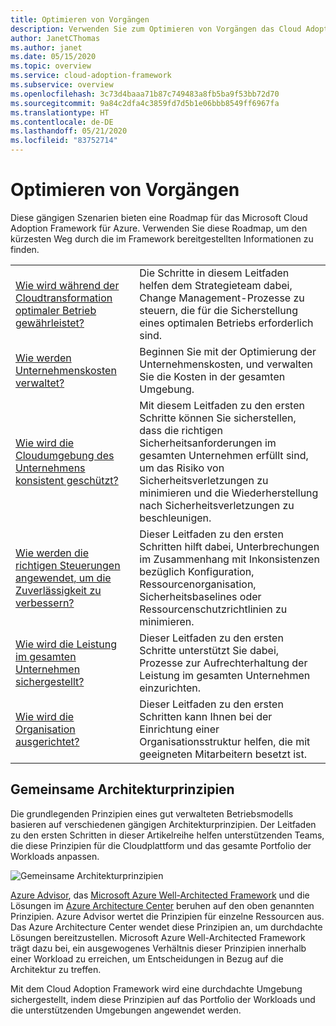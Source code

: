 ```yaml
---
title: Optimieren von Vorgängen
description: Verwenden Sie zum Optimieren von Vorgängen das Cloud Adoption Framework. Diese Szenarien können Sie bei der Kostenverwaltung, Sicherheit, Zuverlässigkeit, Leistung und bei vielem mehr unterstützen.
author: JanetCThomas
ms.author: janet
ms.date: 05/15/2020
ms.topic: overview
ms.service: cloud-adoption-framework
ms.subservice: overview
ms.openlocfilehash: 3c73d4baaa71b87c749483a8fb5ba9f53bb72d70
ms.sourcegitcommit: 9a84c2dfa4c3859fd7d5b1e06bbb8549ff6967fa
ms.translationtype: HT
ms.contentlocale: de-DE
ms.lasthandoff: 05/21/2020
ms.locfileid: "83752714"
---
```

# <a name="improve-operations"></a>Optimieren von Vorgängen

Diese gängigen Szenarien bieten eine Roadmap für das Microsoft Cloud Adoption Framework für Azure. Verwenden Sie diese Roadmap, um den kürzesten Weg durch die im Framework bereitgestellten Informationen zu finden.

|                                                                                     |                                                                                                                                |
|-------------------------------------------------------------------------------------|--------------------------------------------------------------------------------------------------------------------------------|
| [Wie wird während der Cloudtransformation optimaler Betrieb gewährleistet?](./operational-excellence.md)                   | Die Schritte in diesem Leitfaden helfen dem Strategieteam dabei, Change Management-Prozesse zu steuern, die für die Sicherstellung eines optimalen Betriebs erforderlich sind. |
| [Wie werden Unternehmenskosten verwaltet?](./manage-costs.md)                                          | Beginnen Sie mit der Optimierung der Unternehmenskosten, und verwalten Sie die Kosten in der gesamten Umgebung.                                                                           |
| [Wie wird die Cloudumgebung des Unternehmens konsistent geschützt?](./security.md)             | Mit diesem Leitfaden zu den ersten Schritte können Sie sicherstellen, dass die richtigen Sicherheitsanforderungen im gesamten Unternehmen erfüllt sind, um das Risiko von Sicherheitsverletzungen zu minimieren und die Wiederherstellung nach Sicherheitsverletzungen zu beschleunigen.                                       |
| [Wie werden die richtigen Steuerungen angewendet, um die Zuverlässigkeit zu verbessern?](./reliability.md)                   | Dieser Leitfaden zu den ersten Schritten hilft dabei, Unterbrechungen im Zusammenhang mit Inkonsistenzen bezüglich Konfiguration, Ressourcenorganisation, Sicherheitsbaselines oder Ressourcenschutzrichtlinien zu minimieren. |
| [Wie wird die Leistung im gesamten Unternehmen sichergestellt?](./performance.md)                               | Dieser Leitfaden zu den ersten Schritte unterstützt Sie dabei, Prozesse zur Aufrechterhaltung der Leistung im gesamten Unternehmen einzurichten.                               |
| [Wie wird die Organisation ausgerichtet?](./org-alignment.md)                               | Dieser Leitfaden zu den ersten Schritten kann Ihnen bei der Einrichtung einer Organisationsstruktur helfen, die mit geeigneten Mitarbeitern besetzt ist.                               |

## <a name="shared-architecture-principles"></a>Gemeinsame Architekturprinzipien

Die grundlegenden Prinzipien eines gut verwalteten Betriebsmodells basieren auf verschiedenen gängigen Architekturprinzipien. Der Leitfaden zu den ersten Schritten in dieser Artikelreihe helfen unterstützenden Teams, die diese Prinzipien für die Cloudplattform und das gesamte Portfolio der Workloads anpassen.

![Gemeinsame Architekturprinzipien](../_images/shared-principles.png)

[Azure Advisor](https://docs.microsoft.com/azure/advisor/advisor-overview), das [Microsoft Azure Well-Architected Framework](https://docs.microsoft.com/azure/architecture/framework) und die Lösungen im [Azure Architecture Center](https://docs.microsoft.com/azure/architecture) beruhen auf den oben genannten Prinzipien. Azure Advisor wertet die Prinzipien für einzelne Ressourcen aus. Das Azure Architecture Center wendet diese Prinzipien an, um durchdachte Lösungen bereitzustellen. Microsoft Azure Well-Architected Framework trägt dazu bei, ein ausgewogenes Verhältnis dieser Prinzipien innerhalb einer Workload zu erreichen, um Entscheidungen in Bezug auf die Architektur zu treffen.

Mit dem Cloud Adoption Framework wird eine durchdachte Umgebung sichergestellt, indem diese Prinzipien auf das Portfolio der Workloads und die unterstützenden Umgebungen angewendet werden.
